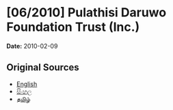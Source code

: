 # [06/2010] Pulathisi Daruwo Foundation Trust (Inc.)

**Date:** 2010-02-09

## Original Sources

- [English](https://documents.gov.lk/view/acts/2010/2/06-2010_E.pdf)
- [සිංහල](https://documents.gov.lk/view/acts/2010/2/06-2010_S.pdf)
- [தமிழ்](https://documents.gov.lk/view/acts/2010/2/06-2010_T.pdf)
